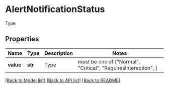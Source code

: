 # AlertNotificationStatus

Type

## Properties
Name | Type | Description | Notes
------------ | ------------- | ------------- | -------------
**value** | **str** | Type |  must be one of ["Normal", "Critical", "RequiresInteraction", ]

[[Back to Model list]](../README.md#documentation-for-models) [[Back to API list]](../README.md#documentation-for-api-endpoints) [[Back to README]](../README.md)


